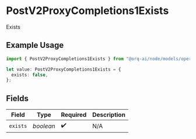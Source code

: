 # PostV2ProxyCompletions1Exists

Exists

## Example Usage

```typescript
import { PostV2ProxyCompletions1Exists } from "@orq-ai/node/models/operations";

let value: PostV2ProxyCompletions1Exists = {
  exists: false,
};
```

## Fields

| Field              | Type               | Required           | Description        |
| ------------------ | ------------------ | ------------------ | ------------------ |
| `exists`           | *boolean*          | :heavy_check_mark: | N/A                |